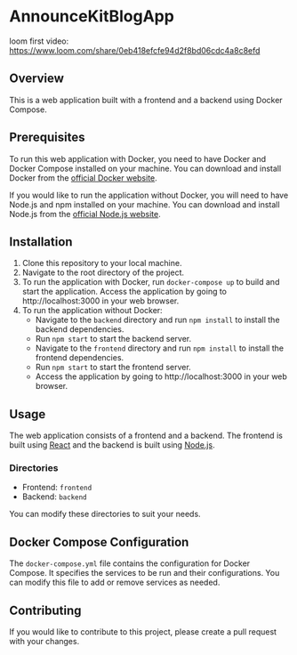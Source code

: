 # AnnounceKitBlogApp

loom first video: https://www.loom.com/share/0eb418efcfe94d2f8bd06cdc4a8c8efd


## Overview

This is a web application built with a frontend and a backend using Docker Compose.

## Prerequisites

To run this web application with Docker, you need to have Docker and Docker Compose installed on your machine. You can download and install Docker from the [official Docker website](https://www.docker.com/get-started).

If you would like to run the application without Docker, you will need to have Node.js and npm installed on your machine. You can download and install Node.js from the [official Node.js website](https://nodejs.org/en/download/).

## Installation

1. Clone this repository to your local machine.
2. Navigate to the root directory of the project.
3. To run the application with Docker, run `docker-compose up` to build and start the application. Access the application by going to http://localhost:3000 in your web browser.
4. To run the application without Docker:
   - Navigate to the `backend` directory and run `npm install` to install the backend dependencies.
   - Run `npm start` to start the backend server.
   - Navigate to the `frontend` directory and run `npm install` to install the frontend dependencies.
   - Run `npm start` to start the frontend server.
   - Access the application by going to http://localhost:3000 in your web browser.

## Usage

The web application consists of a frontend and a backend. The frontend is built using [React](https://reactjs.org/) and the backend is built using [Node.js](https://nodejs.org/).

### Directories

- Frontend: `frontend`
- Backend: `backend`

You can modify these directories to suit your needs.

## Docker Compose Configuration

The `docker-compose.yml` file contains the configuration for Docker Compose. It specifies the services to be run and their configurations. You can modify this file to add or remove services as needed.

## Contributing

If you would like to contribute to this project, please create a pull request with your changes.
